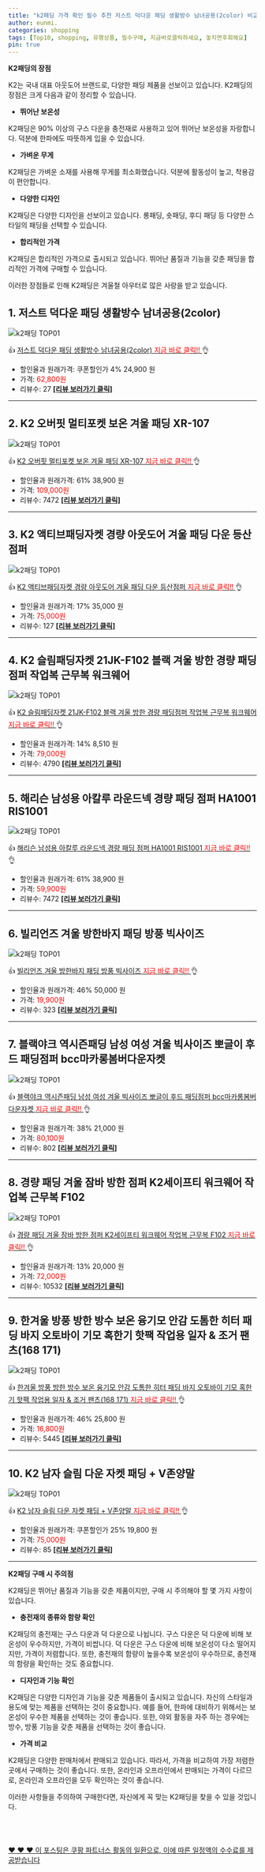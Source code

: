 ```yaml
---
title: "k2패딩 가격 확인 필수 추천 저스트 덕다운 패딩 생활방수 남녀공용(2color) 비교 장점 구매가이드"
author: eunmi.
categories: shopping
tags: [Top10, shopping, 유행상품, 필수구매, 지금바로클릭하세요, 놓치면후회해요]
pin: true
---
```

**K2패딩의 장점**

K2는 국내 대표 아웃도어 브랜드로, 다양한 패딩 제품을 선보이고 있습니다. K2패딩의 장점은 크게 다음과 같이 정리할 수 있습니다.

* **뛰어난 보온성**

K2패딩은 90% 이상의 구스 다운을 충전재로 사용하고 있어 뛰어난 보온성을 자랑합니다. 덕분에 한파에도 따뜻하게 입을 수 있습니다.

* **가벼운 무게**

K2패딩은 가벼운 소재를 사용해 무게를 최소화했습니다. 덕분에 활동성이 높고, 착용감이 편안합니다.

* **다양한 디자인**

K2패딩은 다양한 디자인을 선보이고 있습니다. 롱패딩, 숏패딩, 후디 패딩 등 다양한 스타일의 패딩을 선택할 수 있습니다.

* **합리적인 가격**

K2패딩은 합리적인 가격으로 출시되고 있습니다. 뛰어난 품질과 기능을 갖춘 패딩을 합리적인 가격에 구매할 수 있습니다.

이러한 장점들로 인해 K2패딩은 겨울철 아우터로 많은 사랑을 받고 있습니다.

   

## 1. 저스트 덕다운 패딩 생활방수 남녀공용(2color)

![k2패딩 TOP01](https://thumbnail9.coupangcdn.com/thumbnails/remote/230x230ex/image/vendor_inventory/2009/347471acafa1b21f3d026da24cd1ee4742b0f42af2be6f8d96033abf3d9f.jpg)


👍 [저스트 덕다운 패딩 생활방수 남녀공용(2color) <font color=red> 지금 바로 클릭!! </font> ](https://link.coupang.com/re/AFFSDP?lptag=AF3617701&subid=GithubCoopas&pageKey=7664757776&traceid=V0-153&itemId=20429568432&vendorItemId=87513685798) 👌 


- 할인율과 원래가격: 쿠폰할인가 4%  24,900   원
- 가격: <span style='color:red'>62,800원</span>
- 리뷰수: 27  [**[리뷰 보러가기 클릭]**](https://link.coupang.com/re/AFFSDP?lptag=AF3617701&subid=GithubCoopas&pageKey=7664757776&traceid=V0-153&itemId=20429568432&vendorItemId=87513685798)

---


   

## 2. K2 오버핏 멀티포켓 보온 겨울 패딩 XR-107

![k2패딩 TOP01](https://thumbnail7.coupangcdn.com/thumbnails/remote/230x230ex/image/vendor_inventory/71ba/aae3fed7f7fad8d1bfda16fb2a4905047a9f25224d9b19a75c3bd998841c.jpg)


👍 [K2 오버핏 멀티포켓 보온 겨울 패딩 XR-107 <font color=red> 지금 바로 클릭!! </font> ](https://link.coupang.com/re/AFFSDP?lptag=AF3617701&subid=GithubCoopas&pageKey=7674463611&traceid=V0-153&itemId=20481924190&vendorItemId=87560895765) 👌 


- 할인율과 원래가격: 61%  38,900   원
- 가격: <span style='color:red'>109,000원</span>
- 리뷰수: 7472  [**[리뷰 보러가기 클릭]**](https://link.coupang.com/re/AFFSDP?lptag=AF3617701&subid=GithubCoopas&pageKey=7674463611&traceid=V0-153&itemId=20481924190&vendorItemId=87560895765)

---


   

## 3. K2 액티브패딩자켓 경량 아웃도어 겨울 패딩 다운 등산점퍼

![k2패딩 TOP01](https://thumbnail8.coupangcdn.com/thumbnails/remote/230x230ex/image/vendor_inventory/9c43/af164b0f13857d7eed11a506188ba17975c76dc12de5c82be1c1c7ecee08.jpg)


👍 [K2 액티브패딩자켓 경량 아웃도어 겨울 패딩 다운 등산점퍼 <font color=red> 지금 바로 클릭!! </font> ](https://link.coupang.com/re/AFFSDP?lptag=AF3617701&subid=GithubCoopas&pageKey=7674591237&traceid=V0-153&itemId=20482523639&vendorItemId=87561488882) 👌 


- 할인율과 원래가격: 17%  35,000   원
- 가격: <span style='color:red'>75,000원</span>
- 리뷰수: 127  [**[리뷰 보러가기 클릭]**](https://link.coupang.com/re/AFFSDP?lptag=AF3617701&subid=GithubCoopas&pageKey=7674591237&traceid=V0-153&itemId=20482523639&vendorItemId=87561488882)

---


   

## 4. K2 슬림패딩자켓 21JK-F102 블랙 겨울 방한 경량 패딩점퍼 작업복 근무복 워크웨어

![k2패딩 TOP01](https://thumbnail8.coupangcdn.com/thumbnails/remote/230x230ex/image/vendor_inventory/071f/e0b33ce75479579e31d7ca1be815641d4898688de95bc710194067b54fde.jpeg)


👍 [K2 슬림패딩자켓 21JK-F102 블랙 겨울 방한 경량 패딩점퍼 작업복 근무복 워크웨어 <font color=red> 지금 바로 클릭!! </font> ](https://link.coupang.com/re/AFFSDP?lptag=AF3617701&subid=GithubCoopas&pageKey=6976476837&traceid=V0-153&itemId=17029740084&vendorItemId=84205039664) 👌 


- 할인율과 원래가격: 14%  8,510   원
- 가격: <span style='color:red'>79,000원</span>
- 리뷰수: 4790  [**[리뷰 보러가기 클릭]**](https://link.coupang.com/re/AFFSDP?lptag=AF3617701&subid=GithubCoopas&pageKey=6976476837&traceid=V0-153&itemId=17029740084&vendorItemId=84205039664)

---


   

## 5. 해리슨 남성용 아칼루 라운드넥 경량 패딩 점퍼 HA1001 RIS1001

![k2패딩 TOP01](https://thumbnail8.coupangcdn.com/thumbnails/remote/230x230ex/image/vendor_inventory/c780/dab1e243c279d9fb6231e3974ed57e36e15f3d6a54c29d27bf3e3868da3e.jpg)


👍 [해리슨 남성용 아칼루 라운드넥 경량 패딩 점퍼 HA1001 RIS1001 <font color=red> 지금 바로 클릭!! </font> ](https://link.coupang.com/re/AFFSDP?lptag=AF3617701&subid=GithubCoopas&pageKey=7613118135&traceid=V0-153&itemId=20167613713&vendorItemId=87259889881) 👌 


- 할인율과 원래가격: 61%  38,900   원
- 가격: <span style='color:red'>59,900원</span>
- 리뷰수: 7472  [**[리뷰 보러가기 클릭]**](https://link.coupang.com/re/AFFSDP?lptag=AF3617701&subid=GithubCoopas&pageKey=7613118135&traceid=V0-153&itemId=20167613713&vendorItemId=87259889881)

---


   

## 6. 빌리언즈 겨울 방한바지 패딩 방풍 빅사이즈

![k2패딩 TOP01](https://thumbnail6.coupangcdn.com/thumbnails/remote/230x230ex/image/vendor_inventory/50fb/811426118e0275a27d362ccd6fc444da159d8cb4c7f2b1c38e6f3ba85076.jpg)


👍 [빌리언즈 겨울 방한바지 패딩 방풍 빅사이즈 <font color=red> 지금 바로 클릭!! </font> ](https://link.coupang.com/re/AFFSDP?lptag=AF3617701&subid=GithubCoopas&pageKey=6905131204&traceid=V0-153&itemId=16620452263&vendorItemId=83804983004) 👌 


- 할인율과 원래가격: 46%  50,000   원
- 가격: <span style='color:red'>19,900원</span>
- 리뷰수: 323  [**[리뷰 보러가기 클릭]**](https://link.coupang.com/re/AFFSDP?lptag=AF3617701&subid=GithubCoopas&pageKey=6905131204&traceid=V0-153&itemId=16620452263&vendorItemId=83804983004)

---


   

## 7. 블랙야크 역시즌패딩 남성 여성 겨울 빅사이즈 뽀글이 후드 패딩점퍼 bcc마카롱봄버다운자켓

![k2패딩 TOP01](https://thumbnail10.coupangcdn.com/thumbnails/remote/230x230ex/image/vendor_inventory/efb4/ef2f5a8eabd83a4d99bc5d1f03ea6cb64e29af75e1217c6212f97813fa7b.png)


👍 [블랙야크 역시즌패딩 남성 여성 겨울 빅사이즈 뽀글이 후드 패딩점퍼 bcc마카롱봄버다운자켓 <font color=red> 지금 바로 클릭!! </font> ](https://link.coupang.com/re/AFFSDP?lptag=AF3617701&subid=GithubCoopas&pageKey=7475816571&traceid=V0-153&itemId=19516786073&vendorItemId=87347997114) 👌 


- 할인율과 원래가격: 38%  21,000   원
- 가격: <span style='color:red'>80,100원</span>
- 리뷰수: 802  [**[리뷰 보러가기 클릭]**](https://link.coupang.com/re/AFFSDP?lptag=AF3617701&subid=GithubCoopas&pageKey=7475816571&traceid=V0-153&itemId=19516786073&vendorItemId=87347997114)

---


   

## 8. 경량 패딩 겨울 잠바 방한 점퍼 K2세이프티 워크웨어 작업복 근무복 F102

![k2패딩 TOP01](https://thumbnail10.coupangcdn.com/thumbnails/remote/230x230ex/image/vendor_inventory/3134/22fb42c8ce4132ecc9bbff435b4764bdd6223034b89421d813213bdb53c6.jpg)


👍 [경량 패딩 겨울 잠바 방한 점퍼 K2세이프티 워크웨어 작업복 근무복 F102 <font color=red> 지금 바로 클릭!! </font> ](https://link.coupang.com/re/AFFSDP?lptag=AF3617701&subid=GithubCoopas&pageKey=6853813159&traceid=V0-153&itemId=16337670219&vendorItemId=83622564231) 👌 


- 할인율과 원래가격: 13%  20,000   원
- 가격: <span style='color:red'>72,000원</span>
- 리뷰수: 10532  [**[리뷰 보러가기 클릭]**](https://link.coupang.com/re/AFFSDP?lptag=AF3617701&subid=GithubCoopas&pageKey=6853813159&traceid=V0-153&itemId=16337670219&vendorItemId=83622564231)

---


   

## 9. 한겨울 방풍 방한 방수 보온 융기모 안감 도톰한 히터 패딩 바지 오토바이 기모 혹한기 핫팩 작업용 일자 & 조거 팬츠(168 171)

![k2패딩 TOP01](https://thumbnail7.coupangcdn.com/thumbnails/remote/230x230ex/image/vendor_inventory/32fe/502538e0dc86bf97e242d476e1e8fce1862cbe679288713179dc9c2aa568.jpg)


👍 [한겨울 방풍 방한 방수 보온 융기모 안감 도톰한 히터 패딩 바지 오토바이 기모 혹한기 핫팩 작업용 일자 & 조거 팬츠(168 171) <font color=red> 지금 바로 클릭!! </font> ](https://link.coupang.com/re/AFFSDP?lptag=AF3617701&subid=GithubCoopas&pageKey=7646310782&traceid=V0-153&itemId=20331882096&vendorItemId=87356941192) 👌 


- 할인율과 원래가격: 46%  25,800   원
- 가격: <span style='color:red'>16,800원</span>
- 리뷰수: 5445  [**[리뷰 보러가기 클릭]**](https://link.coupang.com/re/AFFSDP?lptag=AF3617701&subid=GithubCoopas&pageKey=7646310782&traceid=V0-153&itemId=20331882096&vendorItemId=87356941192)

---


   

## 10. K2 남자 슬림 다운 자켓 패딩 + V존양말

![k2패딩 TOP01](https://thumbnail8.coupangcdn.com/thumbnails/remote/230x230ex/image/vendor_inventory/5108/f5b99ffab2e8de87e9ec14fb6770695e7c2eb283ad668d71ac9fa0f9ef3e.jpg)


👍 [K2 남자 슬림 다운 자켓 패딩 + V존양말 <font color=red> 지금 바로 클릭!! </font> ](https://link.coupang.com/re/AFFSDP?lptag=AF3617701&subid=GithubCoopas&pageKey=6140718171&traceid=V0-153&itemId=11777234421&vendorItemId=79050891039) 👌 


- 할인율과 원래가격: 쿠폰할인가 25%  19,800   원
- 가격: <span style='color:red'>75,000원</span>
- 리뷰수: 85  [**[리뷰 보러가기 클릭]**](https://link.coupang.com/re/AFFSDP?lptag=AF3617701&subid=GithubCoopas&pageKey=6140718171&traceid=V0-153&itemId=11777234421&vendorItemId=79050891039)

---
**K2패딩 구매 시 주의점**

K2패딩은 뛰어난 품질과 기능을 갖춘 제품이지만, 구매 시 주의해야 할 몇 가지 사항이 있습니다.

* **충전재의 종류와 함량 확인**

K2패딩의 충전재는 구스 다운과 덕 다운으로 나뉩니다. 구스 다운은 덕 다운에 비해 보온성이 우수하지만, 가격이 비쌉니다. 덕 다운은 구스 다운에 비해 보온성이 다소 떨어지지만, 가격이 저렴합니다. 또한, 충전재의 함량이 높을수록 보온성이 우수하므로, 충전재의 함량을 확인하는 것도 중요합니다.

* **디자인과 기능 확인**

K2패딩은 다양한 디자인과 기능을 갖춘 제품들이 출시되고 있습니다. 자신의 스타일과 용도에 맞는 제품을 선택하는 것이 중요합니다. 예를 들어, 한파에 대비하기 위해서는 보온성이 우수한 제품을 선택하는 것이 좋습니다. 또한, 야외 활동을 자주 하는 경우에는 방수, 방풍 기능을 갖춘 제품을 선택하는 것이 좋습니다.

* **가격 비교**

K2패딩은 다양한 판매처에서 판매되고 있습니다. 따라서, 가격을 비교하여 가장 저렴한 곳에서 구매하는 것이 좋습니다. 또한, 온라인과 오프라인에서 판매되는 가격이 다르므로, 온라인과 오프라인을 모두 확인하는 것이 좋습니다.

이러한 사항들을 주의하여 구매한다면, 자신에게 꼭 맞는 K2패딩을 찾을 수 있을 것입니다.<br><br><br><br><br> [ ❤ ❤ ❤ 이 포스팅은 쿠팡 파트너스 활동의 일환으로, 이에 따른 일정액의 수수료를 제공받습니다](https://link.coupang.com/a/bcEFyh)